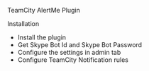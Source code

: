 TeamCity AlertMe Plugin

 Installation
  - Install the plugin
  - Get Skype Bot Id and Skype Bot Password
  - Configure the settings in admin tab
  - Configure TeamCity Notification rules




